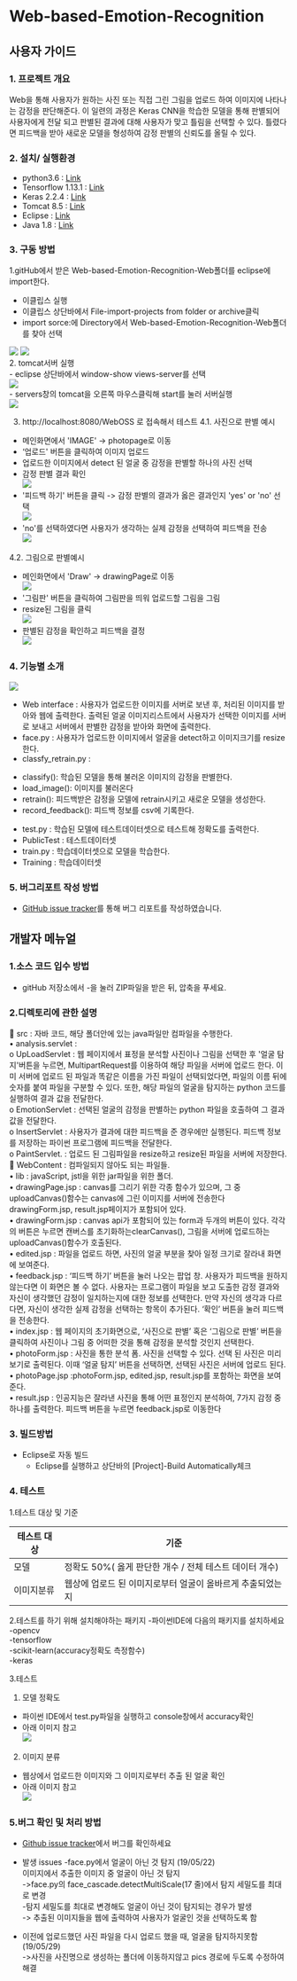 # Web-based-Emotion-Recognition

## 사용자 가이드

### 1. 프로젝트 개요 <br>
  Web을 통해 사용자가 원하는 사진 또는 직접 그린 그림을 업로드 하여 이미지에 나타나는 감정을 판단해준다. 이 일련의 과정은 Keras CNN을 학습한 모델을 통해 판별되어 사용자에게 전달 되고 판별된 결과에 대해 사용자가 맞고 틀림을 선택할 수 있다. 틀렸다면 피드백을 받아 새로운 모델을 형성하여 감정 판별의 신뢰도를 올릴 수 있다.

### 2. 설치/ 실행환경<br>
- python3.6 : [Link](https://www.python.org/)
- Tensorflow  1.13.1 : [Link](https://www.tensorflow.org/)
- Keras 2.2.4 : [Link](https://keras.io/)
- Tomcat 8.5 : [Link](https://tomcat.apache.org/download-80.cgi)
- Eclipse : [Link](https://www.eclipse.org/downloads/)
- Java 1.8 : [Link](https://www.oracle.com/technetwork/java/javase/downloads/index.html#JDK11)

### 3. 구동 방법 <br>
1.gitHub에서 받은 Web-based-Emotion-Recognition-Web폴더를 eclipse에 import한다.
- 이클립스 실행
- 이클립스 상단바에서 File-import-projects from folder or archive클릭
- import sorce:에 Directory에서  Web-based-Emotion-Recognition-Web폴더를 찾아 선택
<div>
<img src="https://user-images.githubusercontent.com/48352713/59368316-efc88a80-8d78-11e9-88e7-3a402396117e.png"></img>
<img src="https://user-images.githubusercontent.com/48352713/59368321-f22ae480-8d78-11e9-8849-9b1de88f0c14.png"></img>
 </div>
2. tomcat서버 실행<br>
- eclipse 상단바에서 window-show views-server를 선택<br>
<img src="https://user-images.githubusercontent.com/48352713/59368027-4a151b80-8d78-11e9-9037-48b826066777.png"></img><br>
- servers창의 tomcat을 오른쪽 마우스클릭해 start를 눌러 서버실행<br>
<img src="https://user-images.githubusercontent.com/48352713/59368027-4a151b80-8d78-11e9-9037-48b826066777.png"></img>

3. http://localhost:8080/WebOSS 로 접속해서 테스트 
4.1. 사진으로 판별 예시
-	메인화면에서 'IMAGE' -> photopage로 이동
-	‘업로드' 버튼을 클릭하여 이미지 업로드
-	업로드한 이미지에서 detect 된 얼굴 중 감정을 판별할 하나의 사진 선택<br>
-	감정 판별 결과 확인<br>
<img src="https://user-images.githubusercontent.com/48352713/59368639-aa588d00-8d79-11e9-9759-b77cec9a055a.png"></img><br>
- '피드백 하기' 버튼을 클릭 -> 감정 판별의 결과가 옳은 결과인지 'yes' or 'no' 선택<br>
<img src="https://user-images.githubusercontent.com/48352713/59368689-bcd2c680-8d79-11e9-90d4-49fa8467c621.png"></img><br>
- 'no'를 선택하였다면 사용자가 생각하는 실제 감정을 선택하여 피드백을 전송<br>
<img src="https://user-images.githubusercontent.com/48352713/59368711-c65c2e80-8d79-11e9-8284-86d726d5572e.png"></img><br>

4.2. 그림으로 판별예시
-	메인화면에서 'Draw' -> drawingPage로 이동<br>
<img src="https://user-images.githubusercontent.com/48352713/59368748-dd028580-8d79-11e9-8dfc-720a5253b0a4.png"></img><br>
-	'그림판' 버튼을 클릭하여 그림판을 띄워 업로드할 그림을 그림<br>
-	resize된 그림을 클릭<br>
<img src="https://user-images.githubusercontent.com/48352713/59368768-e7248400-8d79-11e9-8736-363d39313386.png"></img><br>
-	판별된 감정을 확인하고 피드백을 결정<br>
<img src="https://user-images.githubusercontent.com/48352713/59368791-f3a8dc80-8d79-11e9-91ea-bd00e7d49b5e.png"></img><br>


### 4. 기능별 소개
<img src="https://user-images.githubusercontent.com/48352713/59368843-08857000-8d7a-11e9-927a-0e00de56272a.png"></img><br>
-	Web interface : 사용자가 업로드한 이미지를 서버로 보낸 후, 처리된 이미지를 받아와 웹에 출력한다. 출력된 얼굴 이미지리스트에서 사용자가 선택한 이미지를 서버로 보내고 서버에서 판별한 감정을 받아와 화면에 출력한다.<br>
-	face.py : 사용자가 업로드한 이미지에서 얼굴을 detect하고 이미지크기를 resize한다.<br>
-	classfy_retrain.py : <br>
+	classify(): 학습된 모델을 통해 불러온 이미지의 감정을 판별한다.<br>
+	load_image(): 이미지를 불러온다<br>
+	retrain(): 피드백받은 감정을 모델에 retrain시키고 새로운 모델을 생성한다.<br>
+	record_feedback(): 피드백 정보를 csv에 기록한다.<br>
-	test.py : 학습된 모델에 테스트데이터셋으로 테스트해 정확도를 출력한다.<br>
-	PublicTest : 테스트데이터셋<br>
-	train.py : 학습데이터셋으로 모델을 학습한다.<br>
-	Training : 학습데이터셋 <br>

### 5. 버그리포트 작성 방법
- [GitHub issue tracker](https://github.com/oaoing/Web-based-Emotion-Recognition/issues)를 통해 버그 리포트를 작성하였습니다.


## 개발자 메뉴얼 

### 1.소스 코드 입수 방법
-	gitHub 저장소에서 <Clone or download>-<Download ZIP>을 눌러 ZIP파일을 받은 뒤, 압축을 푸세요.

### 2.디렉토리에 관한 설명
	src : 자바 코드, 해당 폴더안에 있는 java파일만 컴파일을 수행한다.<br>
•	analysis.servlet :<br>
o	UpLoadServlet : 웹 페이지에서 표정을 분석할 사진이나 그림을 선택한 후 '얼굴 탐지'버튼을 누르면, MultipartRequest를 이용하여 해당 파일을 서버에 업로드 한다. 이미 서버에 업로드 된 파일과 똑같은 이름을 가진 파일이 선택되었다면, 파일의 이름 뒤에 숫자를 붙여 파일을 구분할 수 있다. 또한, 해당 파일의 얼굴을 탐지하는 python 코드를 실행하여 결과 값을 전달한다.<br>
o	EmotionServlet : 선택된 얼굴의 감정을 판별하는 python 파일을 호출하여 그 결과 값을 전달한다.<br>
o	InsertServlet : 사용자가 결과에 대한 피드백을 준 경우에만 실행된다. 피드백 정보를 저장하는 파이썬 프로그램에 피드백을 전달한다.<br>
o	PaintServlet. : 업로드 된 그림파일을 resize하고 resize된 파일을 서버에 저장한다.<br>
	WebContent : 컴파일되지 않아도 되는 파일들.<br>
•	lib : javaScript, jstl을 위한 jar파일을 위한 폴더.<br>
•	drawingPage.jsp : canvas를 그리기 위한 각종 함수가 있으며, 그 중 uploadCanvas()함수는 canvas에 그린 이미지를 서버에 전송한다 drawingForm.jsp, result.jsp페이지가 포함되어 있다.  <br>
•	drawingForm.jsp : canvas api가 포함되어 있는 form과 두개의 버튼이 있다. 각각의 버튼은 누르면 캔버스를 초기화하는clearCanvas(), 그림을 서버에 업로드하는uploadCanvas()함수가 호출된다. <br>
•	edited.jsp : 파일을 업로드 하면, 사진의 얼굴 부분을 찾아 일정 크기로 잘라내 화면에 보여준다.<br>
•	feedback.jsp : ‘피드백 하기’ 버튼을 눌러 나오는 팝업 창. 사용자가 피드백을 원하지 않는다면 이 화면은 볼 수 없다. 사용자는 프로그램이 파일을 보고 도출한 감정 결과와 자신이 생각했던 감정이 일치하는지에 대한 정보를 선택한다. 만약 자신의 생각과 다르다면, 자신이 생각한 실제 감정을 선택하는 항목이 추가된다. ‘확인’ 버튼을 눌러 피드백을 전송한다.<br>
•	index.jsp : 웹 페이지의 초기화면으로, ‘사진으로 판별’ 혹은 ‘그림으로 판별’ 버튼을 클릭하여 사진이나 그림 중 어떠한 것을 통해 감정을 분석할 것인지 선택한다.<br>
•	photoForm.jsp : 사진을 통한 분석 폼. 사진을 선택할 수 있다. 선택 된 사진은 미리보기로 출력된다. 이때 ‘얼굴 탐지’ 버튼을 선택하면, 선택된 사진은 서버에 업로드 된다.<br>
•	photoPage.jsp :photoForm.jsp, edited.jsp, result.jsp를 포함하는 화면을 보여준다. <br>
•	result.jsp : 인공지능은 잘라낸 사진을 통해 어떤 표정인지 분석하여, 7가지 감정 중 하나를 출력한다. 피드백 버튼을 누르면 feedback.jsp로 이동한다<br>


### 3. 빌드방법
- Eclipse로 자동 빌드
  + Eclipse를 실행하고 상단바의 [Project]-Build Automatically체크

### 4. 테스트
1.테스트 대상 및 기준<br>

테스트 대상 | 기준
-----------|------
모델 | 정확도 50%( 옳게 판단한 개수 / 전체 테스트 데이터 개수)
이미지분류 | 웹상에 업로드 된 이미지로부터 얼굴이 올바르게 추출되었는지

2.테스트를 하기 위해 설치해야하는 패키지
-파이썬IDE에 다음의 패키지를 설치하세요<br>
  -opencv<br>
  -tensorflow<br>
  -scikit-learn(accuracy정확도 측정함수)<br>
  -keras<br>

3.테스트
1. 모델 정확도 
- 파이썬 IDE에서 test.py파일을 실행하고 console창에서 accuracy확인
- 아래 이미지 참고<br>
<img src="https://user-images.githubusercontent.com/48352713/59369007-6dd96100-8d7a-11e9-80dd-a47aa35f3ffa.png"> </img><br>
2. 이미지 분류<br>
-	웹상에서 업로드한 이미지와 그 이미지로부터 추출 된 얼굴 확인
-	아래 이미지 참고<br>
<img src="https://user-images.githubusercontent.com/48352713/59369052-85b0e500-8d7a-11e9-9233-698df114c898.png"> </img><br>



### 5.버그 확인 및 처리 방법
- [Github issue tracker](https://github.com/oaoing/Web-based-Emotion-Recognition/issues)에서 버그를 확인하세요

- 발생 issues
-face.py에서 얼굴이 아닌 것 탐지 (19/05/22)<br>
 이미지에서 추출한 이미지 중 얼굴이 아닌 것 탐지<br>
->face.py의 face_cascade.detectMultiScale(17 줄)에서 탐지 세밀도를 최대로 변경<br>
-탐지 세밀도를 최대로 변경해도 얼굴이 아닌 것이 탐지되는 경우가 발생<br>
-> 추출된 이미지들을 웹에 출력하여 사용자가 얼굴인 것을 선택하도록 함<br>
    
- 이전에 업로드했던 사진 파일을 다시 업로드 했을 때, 얼굴을 탐지하지못함(19/05/29)<br>
 ->사진을 사진명으로 생성하는 폴더에 이동하지않고 pics 경로에 두도록 수정하여 해결
